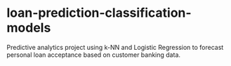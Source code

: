 # loan-prediction-classification-models
Predictive analytics project using k-NN and Logistic Regression to forecast personal loan acceptance based on customer banking data.
